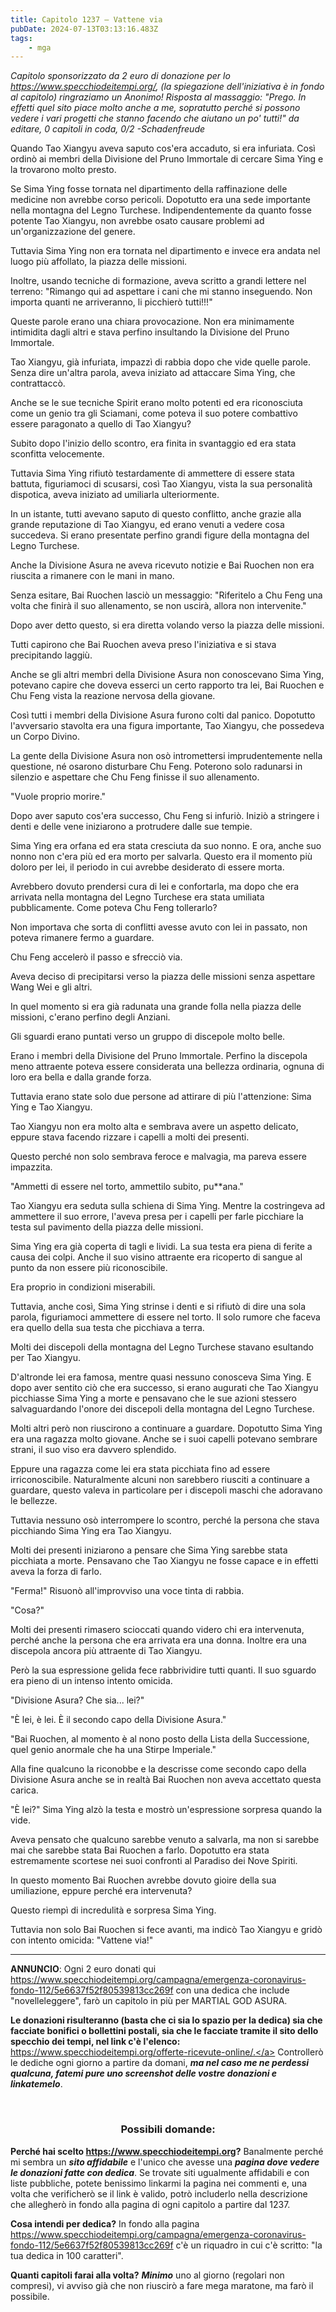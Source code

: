 ```yaml
---
title: Capitolo 1237 – Vattene via
pubDate: 2024-07-13T03:13:16.483Z
tags:
    - mga
---
```



<em>Capitolo sponsorizzato da 2 euro di donazione per lo <a href="https://www.specchiodeitempi.org/">https://www.specchiodeitempi.org/</a>, (la spiegazione dell'iniziativa è in fondo al capitolo) ringraziamo un Anonimo!
Risposta al massaggio: "Prego. In effetti quel sito piace molto anche a me, sopratutto perché si possono vedere i vari progetti che stanno facendo che aiutano un po' tutti!"
da editare,
0 capitoli in coda, 0/2
-Schadenfreude</em>


Quando Tao Xiangyu aveva saputo cos'era accaduto, si era infuriata. Così ordinò ai membri della Divisione del Pruno Immortale di cercare Sima Ying e la trovarono molto presto.


Se Sima Ying fosse tornata nel dipartimento della raffinazione delle medicine non avrebbe corso pericoli. Dopotutto era una sede importante nella montagna del Legno Turchese. Indipendentemente da quanto fosse potente Tao Xiangyu, non avrebbe osato causare problemi ad un'organizzazione del genere.


Tuttavia Sima Ying non era tornata nel dipartimento e invece era andata nel luogo più affollato, la piazza delle missioni.


Inoltre, usando tecniche di formazione, aveva scritto a grandi lettere nel terreno: "Rimango qui ad aspettare i cani che mi stanno inseguendo. Non importa quanti ne arriveranno, li picchierò tutti!!!"


Queste parole erano una chiara provocazione. Non era minimamente intimidita dagli altri e stava perfino insultando la Divisione del Pruno Immortale.


Tao Xiangyu, già infuriata, impazzì di rabbia dopo che vide quelle parole. Senza dire un'altra parola, aveva iniziato ad attaccare Sima Ying, che contrattaccò.


Anche se le sue tecniche Spirit erano molto potenti ed era riconosciuta come un genio tra gli Sciamani, come poteva il suo potere combattivo essere paragonato a quello di Tao Xiangyu?


Subito dopo l'inizio dello scontro, era finita in svantaggio ed era stata sconfitta velocemente.


Tuttavia Sima Ying rifiutò testardamente di ammettere di essere stata battuta, figuriamoci di scusarsi, così Tao Xiangyu, vista la sua personalità dispotica, aveva iniziato ad umiliarla ulteriormente.


In un istante, tutti avevano saputo di questo conflitto, anche grazie alla grande reputazione di Tao Xiangyu, ed erano venuti a vedere cosa succedeva. Si erano presentate perfino grandi figure della montagna del Legno Turchese.


Anche la Divisione Asura ne aveva ricevuto notizie e Bai Ruochen non era riuscita a rimanere con le mani in mano.


Senza esitare, Bai Ruochen lasciò un messaggio: "Riferitelo a Chu Feng una volta che finirà il suo allenamento, se non uscirà, allora non intervenite."


Dopo aver detto questo, si era diretta volando verso la piazza delle missioni.


Tutti capirono che Bai Ruochen aveva preso l'iniziativa e si stava precipitando laggiù.


Anche se gli altri membri della Divisione Asura non conoscevano Sima Ying, potevano capire che doveva esserci un certo rapporto tra lei, Bai Ruochen e Chu Feng vista la reazione nervosa della giovane.


Così tutti i membri della Divisione Asura furono colti dal panico. Dopotutto l'avversario stavolta era una figura importante, Tao Xiangyu, che possedeva un Corpo Divino.


La gente della Divisione Asura non osò intromettersi imprudentemente nella questione, né osarono disturbare Chu Feng. Poterono solo radunarsi in silenzio e aspettare che Chu Feng finisse il suo allenamento.


"Vuole proprio morire."


Dopo aver saputo cos'era successo, Chu Feng si infuriò. Iniziò a stringere i denti e delle vene iniziarono a protrudere dalle sue tempie.


Sima Ying era orfana ed era stata cresciuta da suo nonno. E ora, anche suo nonno non c'era più ed era morto per salvarla. Questo era il momento più doloro per lei, il periodo in cui avrebbe desiderato di essere morta.


Avrebbero dovuto prendersi cura di lei e confortarla, ma dopo che era arrivata nella montagna del Legno Turchese era stata umiliata pubblicamente. Come poteva Chu Feng tollerarlo?


Non importava che sorta di conflitti avesse avuto con lei in passato, non poteva rimanere fermo a guardare.


Chu Feng accelerò il passo e sfrecciò via.


Aveva deciso di precipitarsi verso la piazza delle missioni senza aspettare Wang Wei e gli altri.


In quel momento si era già radunata una grande folla nella piazza delle missioni, c'erano perfino degli Anziani.


 Gli sguardi erano puntati verso un gruppo di discepole molto belle.


Erano i membri della Divisione del Pruno Immortale. Perfino la discepola meno attraente poteva essere considerata una bellezza ordinaria, ognuna di loro era bella e dalla grande forza.


Tuttavia erano state solo due persone ad attirare di più l'attenzione: Sima Ying e Tao Xiangyu.


Tao Xiangyu non era molto alta e sembrava avere un aspetto delicato, eppure stava facendo rizzare i capelli a molti dei presenti.


Questo perché non solo sembrava feroce e malvagia, ma pareva essere impazzita.


"Ammetti di essere nel torto, ammettilo subito, pu**ana."


Tao Xiangyu era seduta sulla schiena di Sima Ying. Mentre la costringeva ad ammettere il suo errore, l'aveva presa per i capelli per farle picchiare la testa sul pavimento della piazza delle missioni.


Sima Ying era già coperta di tagli e lividi. La sua testa era piena di ferite a causa dei colpi. Anche il suo visino attraente era ricoperto di sangue al punto da non essere più riconoscibile.


Era proprio in condizioni miserabili.


Tuttavia, anche così, Sima Ying strinse i denti e si rifiutò di dire una sola parola, figuriamoci ammettere di essere nel torto. Il solo rumore che faceva era quello della sua testa che picchiava a terra.


Molti dei discepoli della montagna del Legno Turchese stavano esultando per Tao Xiangyu.


D'altronde lei era famosa, mentre quasi nessuno conosceva Sima Ying. E dopo aver sentito ciò che era successo, si erano augurati che Tao Xiangyu picchiasse Sima Ying a morte e pensavano che le sue azioni stessero salvaguardando l'onore dei discepoli della montagna del Legno Turchese.


Molti altri però non riuscirono a continuare a guardare. Dopotutto Sima Ying era una ragazza molto giovane. Anche se i suoi capelli potevano sembrare strani, il suo viso era davvero splendido.


Eppure una ragazza come lei era stata picchiata fino ad essere irriconoscibile. Naturalmente alcuni non sarebbero riusciti a continuare a guardare, questo valeva in particolare per i discepoli maschi che adoravano le bellezze.


Tuttavia nessuno osò interrompere lo scontro, perché la persona che stava picchiando Sima Ying era Tao Xiangyu.


Molti dei presenti iniziarono a pensare che Sima Ying sarebbe stata picchiata a morte. Pensavano che Tao Xiangyu ne fosse capace e in effetti aveva la forza di farlo.


"Ferma!" Risuonò all'improvviso una voce tinta di rabbia.


"Cosa?"


Molti dei presenti rimasero scioccati quando videro chi era intervenuta, perché anche la persona che era arrivata era una donna. Inoltre era una discepola ancora più attraente di Tao Xiangyu.


Però la sua espressione gelida fece rabbrividire tutti quanti. Il suo sguardo era pieno di un intenso intento omicida.


"Divisione Asura? Che sia... lei?"


"È lei, è lei. È il secondo capo della Divisione Asura."


"Bai Ruochen, al momento è al nono posto della Lista della Successione, quel genio anormale che ha una Stirpe Imperiale."


Alla fine qualcuno la riconobbe e la descrisse come secondo capo della Divisione Asura anche se in realtà Bai Ruochen non aveva accettato questa carica.


"È lei?" Sima Ying alzò la testa e mostrò un'espressione sorpresa quando la vide.


Aveva pensato che qualcuno sarebbe venuto a salvarla, ma non si sarebbe mai che sarebbe stata Bai Ruochen a farlo. Dopotutto era stata estremamente scortese nei suoi confronti al Paradiso dei Nove Spiriti.


In questo momento Bai Ruochen avrebbe dovuto gioire della sua umiliazione, eppure perché era intervenuta?


Questo riempì di incredulità e sorpresa Sima Ying.


Tuttavia non solo Bai Ruochen si fece avanti, ma indicò Tao Xiangyu e gridò con intento omicida: "Vattene via!"


**************************************************


<strong>ANNUNCIO</strong>: Ogni 2 euro donati qui <a href="https://www.specchiodeitempi.org/campagna/emergenza-coronavirus-fondo-112/5e6637f52f80539813cc269f">https://www.specchiodeitempi.org/campagna/emergenza-coronavirus-fondo-112/5e6637f52f80539813cc269f</a> con una dedica che include "novelleleggere", farò un capitolo in più per MARTIAL GOD ASURA.


<strong>Le donazioni risulteranno (basta che ci sia lo spazio per la dedica) sia che facciate bonifici o bollettini postali, sia che le facciate tramite il sito dello specchio dei tempi, nel link c'è l'elenco:</strong> <a href="https://www.specchiodeitempi.org/offerte-ricevute-online/">https://www.specchiodeitempi.org/offerte-ricevute-online/.</a>
Controllerò le dediche ogni giorno a partire da domani, <em><strong>ma nel caso me ne perdessi qualcuna, fatemi pure uno screenshot delle vostre donazioni e linkatemelo</strong></em>.


&nbsp;
<h3 style="text-align: center;">Possibili domande:</h3>
<strong>Perché hai scelto <a href="https://www.specchiodeitempi.org">https://www.specchiodeitempi.org</a>?</strong>
Banalmente perché mi sembra un <em><strong>sito affidabile</strong></em> e l'unico che avesse una <em><strong>pagina dove vedere le donazioni fatte con dedica</strong></em>. Se trovate siti ugualmente affidabili e con liste pubbliche, potete benissimo linkarmi la pagina nei commenti e, una volta che verificherò se il link è valido, potrò includerlo nella descrizione che allegherò in fondo alla pagina di ogni capitolo a partire dal 1237.


<strong>Cosa intendi per dedica?</strong>
In fondo alla pagina <a href="https://www.specchiodeitempi.org/campagna/emergenza-coronavirus-fondo-112/5e6637f52f80539813cc269f">https://www.specchiodeitempi.org/campagna/emergenza-coronavirus-fondo-112/5e6637f52f80539813cc269f</a> c'è un riquadro in cui c'è scritto: "la tua dedica in 100 caratteri".


<strong>Quanti capitoli farai alla volta?</strong>
<em><strong>Minimo</strong></em> uno al giorno (regolari non compresi), vi avviso già che non riuscirò a fare mega maratone, ma farò il possibile.
                                


                                



